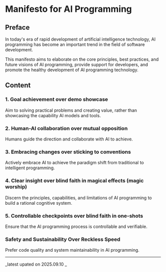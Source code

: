 # Manifesto for AI Programming

## Preface

In today's era of rapid development of artificial intelligence technology, AI programming has become an important trend in the field of software development. 

This manifesto aims to elaborate on the core principles, best practices, and future visions of AI programming, provide support for developers, and promote the healthy development of AI programming technology.

## Content

### 1. Goal achievement over demo showcase

Aim to solving practical problems and creating value, rather than showcasing the capability AI models and tools.

### 2. Human-AI collaboration over mutual opposition

Humans guide the direction and collaborate with AI to achieve.

### 3. Embracing changes over sticking to conventions

Actively embrace AI to achieve the paradigm shift from traditional to intelligent programming.

### 4. Clear insight over blind faith in magical effects (magic worship)

Discern the principles, capabilities, and limitations of AI programming to build a rational cognitive system.

### 5. Controllable checkpoints  over blind faith in one-shots 
 
Ensure that the AI programming process is controllable and verifiable.

### Safety and Sustainability Over Reckless Speed

Prefer code quality and system maintainability in AI programming.

---

_latest upated on 2025.09.10 _

